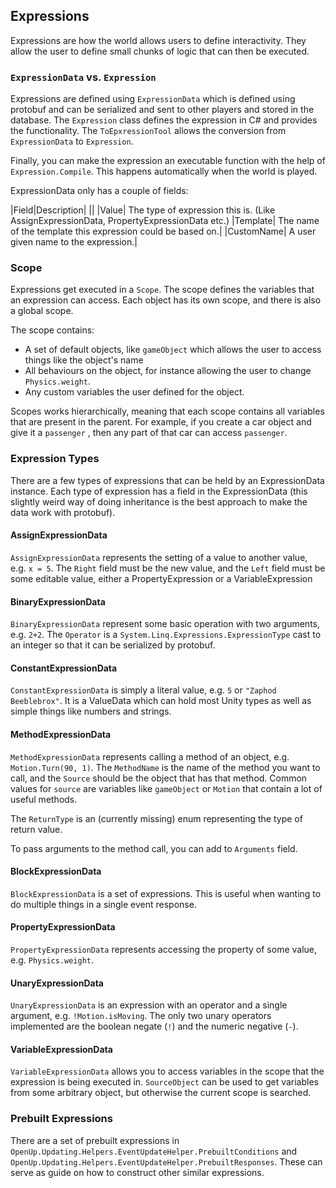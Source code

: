 ﻿## Expressions

Expressions are how the world allows users to define interactivity. They allow the user to
define small chunks of logic that can then be executed.

### `ExpressionData` vs. `Expression`

Expressions are defined using `ExpressionData` which is defined using protobuf and
can be serialized and sent to other players and stored in the database.
The `Expression` class defines the expression in C# and provides the functionality.
The `ToEpxressionTool` allows the conversion from `ExpressionData` to `Expression`.

Finally, you can make the expression an executable function with the help of `Expression.Compile`.
This happens automatically when the world is played.

ExpressionData only has a couple of fields:

|Field|Description|
||
|Value| The type of expression this is. (Like AssignExpressionData, PropertyExpressionData etc.)
|Template| The name of the template this expression could be based on.|
|CustomName| A user given name to the expression.|

### Scope

Expressions get executed in a `Scope`. The scope defines the variables that an expression can access.
Each object has its own scope, and there is also a global scope.

The scope contains:
- A set of default objects, like `gameObject` which allows the user to access things like the object's name
- All behaviours on the object, for instance allowing the user to change `Physics.weight`.
- Any custom variables the user defined for the object.

Scopes works hierarchically, meaning that each scope contains all variables that are present in the
parent. For example, if you create a car object and give it a `passenger` , then any part of
that car can access `passenger`.

### Expression Types

There are a few types of expressions that can be held by an ExpressionData instance. Each type
of expression has a field in the ExpressionData (this slightly weird way of doing inheritance
is the best approach to make the data work with protobuf).

#### AssignExpressionData

`AssignExpressionData` represents the setting of a value to another value, e.g. `x = 5`.
The `Right` field must be the new value, and the `Left` field must be some editable value,
either a PropertyExpression or a VariableExpression

#### BinaryExpressionData

`BinaryExpressionData` represent some basic operation with two arguments, e.g. `2+2`.
The `Operator` is a `System.Linq.Expressions.ExpressionType` cast to an integer so that
it can be serialized by protobuf.

#### ConstantExpressionData

`ConstantExpressionData` is simply a literal value, e.g. `5` or `"Zaphod Beeblebrox"`.
It is a ValueData which can hold most Unity types as well as simple things like numbers and strings.

#### MethodExpressionData
`MethodExpressionData` represents calling a method of an object, e.g. `Motion.Turn(90, 1)`. The 
`MethodName` is the name of the method you want to call, and the `Source` should be the object that
has that method. Common values for `source` are variables like `gameObject` or `Motion` that 
contain a lot of useful methods.

The `ReturnType` is an (currently missing) enum representing the type of return value.

To pass arguments to the method call, you can add to `Arguments` field.

#### BlockExpressionData
`BlockExpressionData` is a set of expressions. This is useful when wanting to do multiple things
in a single event response.

#### PropertyExpressionData
`PropertyExpressionData` represents accessing the property of some value, e.g. `Physics.weight`.

#### UnaryExpressionData
`UnaryExpressionData` is an expression with an operator and a single argument, e.g. `!Motion.isMoving`.
The only two unary operators implemented are the boolean negate (`!`) and the numeric negative (`-`).

#### VariableExpressionData
`VariableExpressionData` allows you to access variables in the scope that the expression is being
executed in. `SourceObject` can be used to get variables from some arbitrary object, but otherwise
the current scope is searched.

### Prebuilt Expressions

There are a set of prebuilt expressions in `OpenUp.Updating.Helpers.EventUpdateHelper.PrebuiltConditions`
and `OpenUp.Updating.Helpers.EventUpdateHelper.PrebuiltResponses`. These can serve as
guide on how to construct other similar expressions.